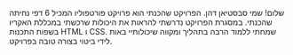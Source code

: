 שלום! שמי סבסטיאן דהן.
הפרויקט שהכנתי הוא פרויקט פורטפוליו המכיל 6 דפי נחיתה שהכנתי.
במסגרת הפרויקט נדרשתי להראות את היכולות שרכשתי במכללת האקריו בשפות התכנות HTML ו CSS.
שמחתי ללמוד הרבה בתהליך ומקווה שיכולותיי באות לידי ביטוי בצורה טובה בפרויקט.
